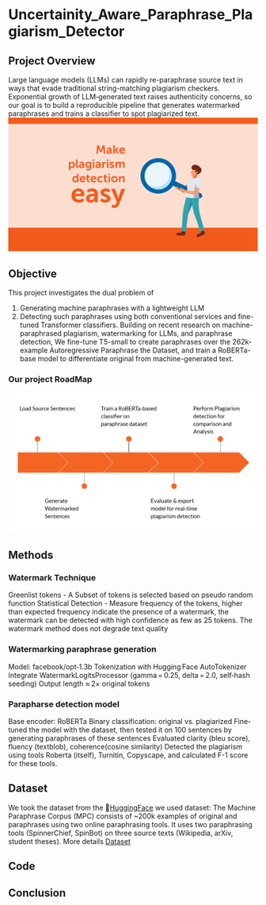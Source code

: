 # Uncertainity_Aware_Paraphrase_Plagiarism_Detector
## Project Overview
Large language models (LLMs) can rapidly re-paraphrase source text in ways that evade traditional string-matching plagiarism checkers. Exponential growth of LLM‑generated text raises authenticity concerns, so our goal is to build a reproducible pipeline that generates watermarked paraphrases and trains a classifier to spot plagiarized text. 
![plagiarism detection](https://github.com/GAYATRI-SIVANI-SUSARLA/LLM_PROJECT/blob/main/photos/Screenshot%202025-05-29%20121226.png)
## Objective
This project investigates the dual problem of 
1. Generating machine paraphrases with a lightweight LLM
2.  Detecting such paraphrases using both conventional services and fine-tuned Transformer classifiers.
Building on recent research on
machine-paraphrased plagiarism, watermarking for LLMs, and paraphrase detection,
We fine-tune T5-small to create paraphrases over the 262k-example Autoregressive
Paraphrase the Dataset, and train a RoBERTa-base model to differentiate
original from machine-generated text.
### Our project RoadMap
![Roadmap](https://github.com/GAYATRI-SIVANI-SUSARLA/LLM_PROJECT/blob/main/photos/Screenshot%202025-05-29%20121948.png)
## Methods
### Watermark Technique
Greenlist tokens - A Subset of tokens is selected based on pseudo random function
Statistical Detection - Measure frequency of the tokens, higher than expected frequency indicate the presence of a watermark, the watermark can be detected with high confidence as few as 25 tokens.
The watermark method does not degrade text quality
### Watermarking paraphrase generation
Model: facebook/opt‑1.3b
Tokenization with Hugging Face AutoTokenizer
Integrate WatermarkLogitsProcessor (gamma = 0.25, delta = 2.0, self‑hash seeding)
Output length ≈ 2× original tokens
### Parapharse detection model
Base encoder: RoBERTa
Binary classification: original vs. plagiarized
Fine-tuned the model with the dataset, then tested it on 100 sentences by generating paraphrases of these sentences
Evaluated clarity (bleu score), fluency (textblob), coherence(cosine similarity)
Detected the plagiarism using tools Roberta (itself), Turnitin, Copyscape, and calculated F-1 score for these tools.

## Dataset
 We took the dataset from the 🤗[HuggingFace](https://huggingface.co/) we used dataset: The Machine Paraphrase Corpus (MPC) consists of ~200k examples of original and paraphrases using two online paraphrasing tools. It uses two paraphrasing tools (SpinnerChief, SpinBot) on three source texts (Wikipedia, arXiv, student theses). More details [Dataset](https://huggingface.co/datasets/jpwahle/machine-paraphrase-dataset)
 
## Code
## Conclusion
